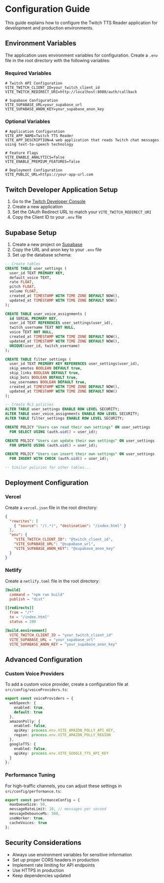 # Configuration Guide

This guide explains how to configure the Twitch TTS Reader application for development and production environments.

## Environment Variables

The application uses environment variables for configuration. Create a `.env` file in the root directory with the following variables:

### Required Variables

```
# Twitch API Configuration
VITE_TWITCH_CLIENT_ID=your_twitch_client_id
VITE_TWITCH_REDIRECT_URI=http://localhost:8080/auth/callback

# Supabase Configuration
VITE_SUPABASE_URL=your_supabase_url
VITE_SUPABASE_ANON_KEY=your_supabase_anon_key
```

### Optional Variables

```
# Application Configuration
VITE_APP_NAME=Twitch TTS Reader
VITE_APP_DESCRIPTION=A web application that reads Twitch chat messages using text-to-speech technology

# Feature Flags
VITE_ENABLE_ANALYTICS=false
VITE_ENABLE_PREMIUM_FEATURES=false

# Deployment Configuration
VITE_PUBLIC_URL=https://your-app-url.com
```

## Twitch Developer Application Setup

1. Go to the [Twitch Developer Console](https://dev.twitch.tv/console/apps)
2. Create a new application
3. Set the OAuth Redirect URL to match your `VITE_TWITCH_REDIRECT_URI`
4. Copy the Client ID to your `.env` file

## Supabase Setup

1. Create a new project on [Supabase](https://supabase.com)
2. Copy the URL and anon key to your `.env` file
3. Set up the database schema:

```sql
-- Create tables
CREATE TABLE user_settings (
  user_id TEXT PRIMARY KEY,
  default_voice TEXT,
  rate FLOAT,
  pitch FLOAT,
  volume FLOAT,
  created_at TIMESTAMP WITH TIME ZONE DEFAULT NOW(),
  updated_at TIMESTAMP WITH TIME ZONE DEFAULT NOW()
);

CREATE TABLE user_voice_assignments (
  id SERIAL PRIMARY KEY,
  user_id TEXT REFERENCES user_settings(user_id),
  twitch_username TEXT NOT NULL,
  voice TEXT NOT NULL,
  created_at TIMESTAMP WITH TIME ZONE DEFAULT NOW(),
  updated_at TIMESTAMP WITH TIME ZONE DEFAULT NOW(),
  UNIQUE(user_id, twitch_username)
);

CREATE TABLE filter_settings (
  user_id TEXT PRIMARY KEY REFERENCES user_settings(user_id),
  skip_emotes BOOLEAN DEFAULT true,
  skip_links BOOLEAN DEFAULT true,
  skip_bots BOOLEAN DEFAULT true,
  say_usernames BOOLEAN DEFAULT true,
  created_at TIMESTAMP WITH TIME ZONE DEFAULT NOW(),
  updated_at TIMESTAMP WITH TIME ZONE DEFAULT NOW()
);

-- Create RLS policies
ALTER TABLE user_settings ENABLE ROW LEVEL SECURITY;
ALTER TABLE user_voice_assignments ENABLE ROW LEVEL SECURITY;
ALTER TABLE filter_settings ENABLE ROW LEVEL SECURITY;

CREATE POLICY "Users can read their own settings" ON user_settings
  FOR SELECT USING (auth.uid() = user_id);

CREATE POLICY "Users can update their own settings" ON user_settings
  FOR UPDATE USING (auth.uid() = user_id);

CREATE POLICY "Users can insert their own settings" ON user_settings
  FOR INSERT WITH CHECK (auth.uid() = user_id);

-- Similar policies for other tables...
```

## Deployment Configuration

### Vercel

Create a `vercel.json` file in the root directory:

```json
{
  "rewrites": [
    { "source": "/(.*)", "destination": "/index.html" }
  ],
  "env": {
    "VITE_TWITCH_CLIENT_ID": "@twitch_client_id",
    "VITE_SUPABASE_URL": "@supabase_url",
    "VITE_SUPABASE_ANON_KEY": "@supabase_anon_key"
  }
}
```

### Netlify

Create a `netlify.toml` file in the root directory:

```toml
[build]
  command = "npm run build"
  publish = "dist"

[[redirects]]
  from = "/*"
  to = "/index.html"
  status = 200

[build.environment]
  VITE_TWITCH_CLIENT_ID = "your_twitch_client_id"
  VITE_SUPABASE_URL = "your_supabase_url"
  VITE_SUPABASE_ANON_KEY = "your_supabase_anon_key"
```

## Advanced Configuration

### Custom Voice Providers

To add a custom voice provider, create a configuration file at `src/config/voiceProviders.ts`:

```typescript
export const voiceProviders = {
  webSpeech: {
    enabled: true,
    default: true
  },
  amazonPolly: {
    enabled: false,
    apiKey: process.env.VITE_AMAZON_POLLY_API_KEY,
    region: process.env.VITE_AMAZON_POLLY_REGION
  },
  googleTTS: {
    enabled: false,
    apiKey: process.env.VITE_GOOGLE_TTS_API_KEY
  }
};
```

### Performance Tuning

For high-traffic channels, you can adjust these settings in `src/config/performance.ts`:

```typescript
export const performanceConfig = {
  maxQueueSize: 50,
  messageRateLimit: 10, // messages per second
  messageDebounceMs: 300,
  useWorker: true,
  cacheVoices: true
};
```

## Security Considerations

- Always use environment variables for sensitive information
- Set up proper CORS headers in production
- Implement rate limiting for API endpoints
- Use HTTPS in production
- Keep dependencies updated
